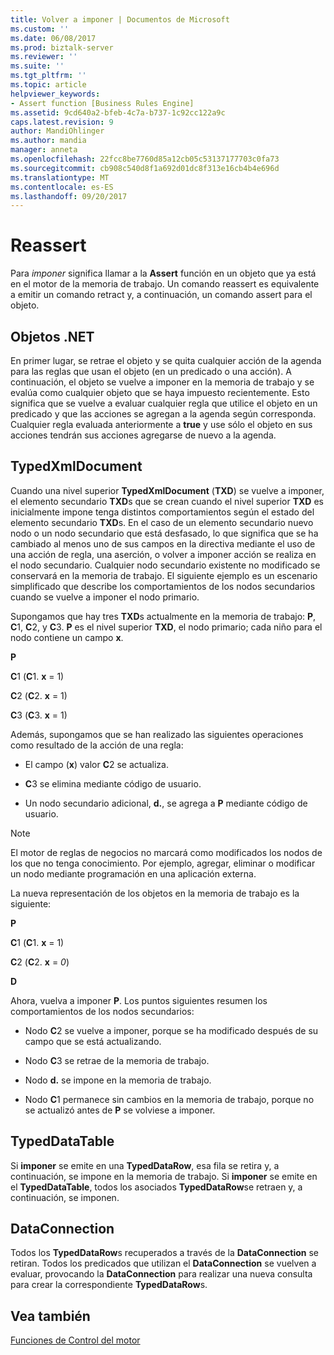 ```yaml
---
title: Volver a imponer | Documentos de Microsoft
ms.custom: ''
ms.date: 06/08/2017
ms.prod: biztalk-server
ms.reviewer: ''
ms.suite: ''
ms.tgt_pltfrm: ''
ms.topic: article
helpviewer_keywords:
- Assert function [Business Rules Engine]
ms.assetid: 9cd640a2-bfeb-4c7a-b737-1c92cc122a9c
caps.latest.revision: 9
author: MandiOhlinger
ms.author: mandia
manager: anneta
ms.openlocfilehash: 22fcc8be7760d85a12cb05c53137177703c0fa73
ms.sourcegitcommit: cb908c540d8f1a692d01dc8f313e16cb4b4e696d
ms.translationtype: MT
ms.contentlocale: es-ES
ms.lasthandoff: 09/20/2017
---
```

# <a name="reassert"></a>Reassert
Para *imponer* significa llamar a la **Assert** función en un objeto que ya está en el motor de la memoria de trabajo. Un comando reassert es equivalente a emitir un comando retract y, a continuación, un comando assert para el objeto.  
  
## <a name="net-objects"></a>Objetos .NET  
 En primer lugar, se retrae el objeto y se quita cualquier acción de la agenda para las reglas que usan el objeto (en un predicado o una acción). A continuación, el objeto se vuelve a imponer en la memoria de trabajo y se evalúa como cualquier objeto que se haya impuesto recientemente. Esto significa que se vuelve a evaluar cualquier regla que utilice el objeto en un predicado y que las acciones se agregan a la agenda según corresponda. Cualquier regla evaluada anteriormente a **true** y use sólo el objeto en sus acciones tendrán sus acciones agregarse de nuevo a la agenda.  
  
## <a name="typedxmldocument"></a>TypedXmlDocument  
 Cuando una nivel superior **TypedXmlDocument** (**TXD**) se vuelve a imponer, el elemento secundario **TXD**s que se crean cuando el nivel superior **TXD** es inicialmente impone tenga distintos comportamientos según el estado del elemento secundario **TXD**s. En el caso de un elemento secundario nuevo nodo o un nodo secundario que está desfasado, lo que significa que se ha cambiado al menos uno de sus campos en la directiva mediante el uso de una acción de regla, una aserción, o volver a imponer acción se realiza en el nodo secundario. Cualquier nodo secundario existente no modificado se conservará en la memoria de trabajo. El siguiente ejemplo es un escenario simplificado que describe los comportamientos de los nodos secundarios cuando se vuelve a imponer el nodo primario.  
  
 Supongamos que hay tres **TXD**s actualmente en la memoria de trabajo: **P**, **C**1, **C**2, y **C**3. **P** es el nivel superior **TXD**, el nodo primario; cada niño para el nodo contiene un campo **x**.  
  
 **P**  
  
 **C**1 (**C**1. **x** = 1)  
  
 **C**2 (**C**2. **x** = 1)  
  
 **C**3 (**C**3. **x** = 1)  
  
 Además, supongamos que se han realizado las siguientes operaciones como resultado de la acción de una regla:  
  
-   El campo (**x**) valor **C**2 se actualiza.  
  
-   **C**3 se elimina mediante código de usuario.  
  
-   Un nodo secundario adicional, **d.**, se agrega a **P** mediante código de usuario.  
  
> [!NOTE]
>  El motor de reglas de negocios no marcará como modificados los nodos de los que no tenga conocimiento. Por ejemplo, agregar, eliminar o modificar un nodo mediante programación en una aplicación externa.  
  
 La nueva representación de los objetos en la memoria de trabajo es la siguiente:  
  
 **P**  
  
 **C**1 (**C**1. **x** = 1)  
  
 **C**2 (**C**2. **x** = *0*)  
  
 **D**  
  
 Ahora, vuelva a imponer **P**. Los puntos siguientes resumen los comportamientos de los nodos secundarios:  
  
-   Nodo **C**2 se vuelve a imponer, porque se ha modificado después de su campo que se está actualizando.  
  
-   Nodo **C**3 se retrae de la memoria de trabajo.  
  
-   Nodo **d.** se impone en la memoria de trabajo.  
  
-   Nodo **C**1 permanece sin cambios en la memoria de trabajo, porque no se actualizó antes de **P** se volviese a imponer.  
  
## <a name="typeddatatable"></a>TypedDataTable  
 Si **imponer** se emite en una **TypedDataRow**, esa fila se retira y, a continuación, se impone en la memoria de trabajo. Si **imponer** se emite en el **TypedDataTable**, todos los asociados **TypedDataRow**se retraen y, a continuación, se imponen.  
  
## <a name="dataconnection"></a>DataConnection  
 Todos los **TypedDataRow**s recuperados a través de la **DataConnection** se retiran. Todos los predicados que utilizan el **DataConnection** se vuelven a evaluar, provocando la **DataConnection** para realizar una nueva consulta para crear la correspondiente **TypedDataRow**s.  
  
## <a name="see-also"></a>Vea también  
 [Funciones de Control del motor](../core/engine-control-functions.md)